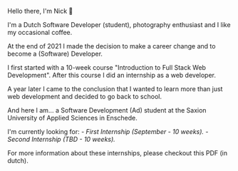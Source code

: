 Hello there, I'm Nick 👋

I'm a Dutch Software Developer (student),
photography enthusiast and I like my occasional coffee.

At the end of 2021 I made the decision to make a career change and to become a (Software) Developer.

I first started with a 10-week course "Introduction to Full Stack Web Development". After this course I did an internship as a web developer.

A year later I came to the conclusion that I wanted to learn more than just web development and decided to go back to school.

And here I am... a Software Development (Ad) student at the Saxion University of Applied Sciences in Enschede.

I'm currently looking for:
*- First Internship (September - 10 weeks).*
*- Second Internship (TBD - 10 weeks).*

For more information about these internships,
please checkout this PDF (in dutch).